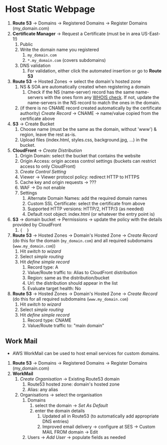 # Host Static Webpage

1. **Route 53** -> Domains -> Registered Domains -> Register Domains (my_domain.com)
2. **Certificate Manager** -> Request a Certificate (must be in area US-East-1!)
   1. Public
   2. Write the domain name you registered
      1. `my_domain.com`
      2. `*.my_domain.com` (covers subdomains)
   3. DNS validation
      1. For validation, either click the automated insertion or go to **Route 53**
3. **Route 53** -> Hosted Zones -> select the domain's hosted zone
   1. NS & SOA are automatically created when registering a domain
      1. Check if the NS (name-server) record has the same name-servers with the ones form any [WHOIS check](https://who.is/whois/). If not, update the name-servers in the NS record to match the ones in the domain.
   2. (if there is no CNAME record created automatically by the certificate authority) *Create Record* -> CNAME -> name/value copied from the certificate above
4. **S3** -> Create Bucket
   1. Choose name (must be the same as the domain, without 'www') & region, leave the rest as-is.
   2. Upload files (index.html, styles.css, background.jpg, ...) in the bucket.
5. **CloudFront** -> *Create Distribution*
   1. Origin Domain: select the bucket that contains the website
   2. Origin Access: origin access control settings (buckets can restrict access to only CloudFront)
   3. *Create Control Setting*
   4. Viewer -> Viewer protocol policy: redirect HTTP to HTTPS
   5. Cache key and origin requests -> ???
   6. WAF -> Do not enable
   7. Settings
      1. Alternate Domain Names: add the required domain names
      2. Custom SSL Certificate: select the certificate from above
      3. Supported HTTP versions: HTTP/2, HTTP/3 (as needed)
      4. Default root object: index.html (or whatever the entry point is)
6. **S3** -> domain bucket -> Permissions -> update the policy with the details provided by CloudFront
   1. `{  }`
7. **Route 53** -> Hosted Zones -> Domain's Hosted Zone -> *Create Record* (do this for the domain (`my_domain.com`) and all required subdomains (`www.my_domain.com`))
   1. Hit *switch to wizard*
   2. Select *simple routing*
   3. Hit *define simple record*
      1. Record type: A
      2. Value/Route traffic to: Alias to CloudFront distribution
      3. Region: same as the distribution/bucket
      4. Url: the distribution should appear in the list
      5. Evaluate target health: No
8. **Route 53** -> Hosted Zones -> Domain's Hosted Zone -> *Create Record* (do this for all required subdomains (`www.my_domain.com`)
   1. Hit *switch to wizard*
   2. Select *simple routing*
   3. Hit *define simple record*
      1. Record type: CNAME
      2. Value/Route traffic to: "main domain"

## Work Mail

- AWS WorkMail can be used to host email services for custom domains.

1. **Route 53** -> Domains -> Registered Domains -> Register Domains (my_domain.com)
2. **WorkMail**
   1. *Create Organisation* -> Existing Route53 domain
      1. Route53 hosted zone: domain's hosted zone
      2. Alias: any alias
   2. Organisations -> select the organisation
      1. Domains
         1. select the domain -> *Set As Default*
         2. enter the domain details
            1. Updated all in Route53 (to automatically add appropriate DNS entries)
            2. Improved email delivery -> configure at SES -> Custom MAIL FROM domain -> Edit
      2. Users -> *Add User* -> populate fields as needed

<!-- https://docs.aws.amazon.com/workmail/latest/userguide/using_IMAP.html -->
<!-- https://docs.aws.amazon.com/ses/latest/dg/smtp-credentials.html -->
<!-- https://docs.aws.amazon.com/workmail/latest/userguide/outlook-client.html#connect-outlook-client -->
<!-- https://docs.aws.amazon.com/workmail/latest/adminguide/autodiscover.html -->